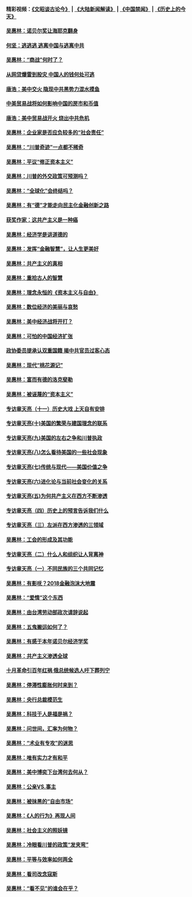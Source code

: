 #### 精彩视频：[《文昭谈古论今》](https://github.com/gfw-breaker/wenzhao) | [《大陆新闻解读》](https://github.com/gfw-breaker/ntdtv-comedy) | [《中国禁闻》](https://github.com/gfw-breaker/ntdtv-news) | [《历史上的今天》](https://github.com/gfw-breaker/today-in-history) 

#### [吴惠林：诺贝尔奖让海耶克翻身](../pages/nsc423/n10890049.md?t=01310930) 

#### [何坚：逃逃逃 逃离中国与逃离中共](../pages/nsc423/n10592891.md?t=01310930) 

#### [吴惠林：“商战”何时了？](../pages/nsc423/n10573558.md?t=01310930) 

#### [从网贷爆雷到股灾 中国人的钱何处可逃](../pages/nsc423/n10572800.md?t=01310930) 

#### [唐浩：美中交火 隐现中共黑势力混水摸鱼](../pages/nsc423/n10544040.md?t=01310930) 

#### [中美贸易战将如何影响中国的房市和币值](../pages/nsc423/n10543697.md?t=01310930) 

#### [唐浩：美中贸易战开火 烧出中共危机](../pages/nsc423/n10540126.md?t=01310930) 

#### [吴惠林：企业家是否应负较多的“社会责任”](../pages/nsc423/n10535022.md?t=01310930) 

#### [吴惠林：“川普奇迹”一点都不稀奇](../pages/nsc423/n10512808.md?t=01310930) 

#### [吴惠林：平议“修正资本主义”](../pages/nsc423/n10495724.md?t=01310930) 

#### [吴惠林：川普的外交政策可预测吗？](../pages/nsc423/n10462387.md?t=01310930) 

#### [吴惠林：“全球化”会终结吗？](../pages/nsc423/n10452838.md?t=01310930) 

#### [吴惠林：有“德”才能走向民主化金融创新之路](../pages/nsc423/n10432292.md?t=01310930) 

#### [获奖作家：这共产主义是一种癌](../pages/nsc423/n10431541.md?t=01310930) 

#### [吴惠林：经济学是讲道德的](../pages/nsc423/n10398014.md?t=01310930) 

#### [吴惠林：发挥“金融智慧”，让人生更美好](../pages/nsc423/n10375019.md?t=01310930) 

#### [吴惠林：共产主义的真相](../pages/nsc423/n10351394.md?t=01310930) 

#### [吴惠林：重拾古人的智慧](../pages/nsc423/n10337691.md?t=01310930) 

#### [吴惠林：理念永恒的《资本主义与自由》](../pages/nsc423/n10316274.md?t=01310930) 

#### [吴惠林：数位经济的美丽与哀愁](../pages/nsc423/n10292946.md?t=01310930) 

#### [吴惠林：美中经济战将开打？](../pages/nsc423/n10258825.md?t=01310930) 

#### [吴惠林：可怕的中国经济扩张](../pages/nsc423/n10219147.md?t=01310930) 

#### [政协委员提承认双重国籍 揭中共官员过客心态](../pages/nsc423/n10208809.md?t=01310930) 

#### [吴惠林：现代“桃花源记”](../pages/nsc423/n10185234.md?t=01310930) 

#### [吴惠林：富而有德的洛克斐勒](../pages/nsc423/n10142264.md?t=01310930) 

#### [吴惠林：被诬蔑的“资本主义”](../pages/nsc423/n10124816.md?t=01310930) 

#### [专访章天亮（十一）历史大戏 上天自有安排](../pages/nsc423/n10094905.md?t=01310930) 

#### [专访章天亮(十)美国的繁荣与建国理念的联系](../pages/nsc423/n10094899.md?t=01310930) 

#### [专访章天亮(九)美国的左右之争和川普执政](../pages/nsc423/n10094889.md?t=01310930) 

#### [专访章天亮(八)怎么看待美国的一些社会现象](../pages/nsc423/n10094857.md?t=01310930) 

#### [专访章天亮(七)传统与现代——美国价值之争](../pages/nsc423/n10093140.md?t=01310930) 

#### [专访章天亮(六)进化论与当前社会变化的关系](../pages/nsc423/n10092036.md?t=01310930) 

#### [专访章天亮(五)为何共产主义在西方不断渗透](../pages/nsc423/n10083620.md?t=01310930) 

#### [专访章天亮（四）历史上的预言告诉我们什么](../pages/nsc423/n10083606.md?t=01310930) 

#### [专访章天亮（三）左派在西方渗透的三领域](../pages/nsc423/n10081115.md?t=01310930) 

#### [吴惠林：工会的形成及其功能](../pages/nsc423/n10080633.md?t=01310930) 

#### [专访章天亮（二）什么人和组织让人背离神](../pages/nsc423/n10076637.md?t=01310930) 

#### [专访章天亮（一）不同民族的三个共同记忆](../pages/nsc423/n10074188.md?t=01310930) 

#### [吴惠林：有影呒？2018金融泡沫大地震](../pages/nsc423/n10040534.md?t=01310930) 

#### [吴惠林：“爱情”这个东西](../pages/nsc423/n10019423.md?t=01310930) 

#### [吴惠林：由台湾劳动部政次请辞说起](../pages/nsc423/n9979679.md?t=01310930) 

#### [吴惠林：五鬼搬运如何了？](../pages/nsc423/n9925338.md?t=01310930) 

#### [吴惠林：有感于本年诺贝尔经济学奖](../pages/nsc423/n9871883.md?t=01310930) 

#### [吴惠林：共产主义渗透全球](../pages/nsc423/n9812748.md?t=01310930) 

#### [十月革命引百年红祸 俄总统候选人吁下葬列宁](../pages/nsc423/n9810182.md?t=01310930) 

#### [吴惠林：停滞性膨胀何时来到？](../pages/nsc423/n9764136.md?t=01310930) 

#### [吴惠林：央行总裁模范生](../pages/nsc423/n9728134.md?t=01310930) 

#### [吴惠林：科技于人是福是祸？](../pages/nsc423/n9672982.md?t=01310930) 

#### [吴惠林：问世间，汇率为何物？](../pages/nsc423/n9621788.md?t=01310930) 

#### [吴惠林：“术业有专攻”的迷思](../pages/nsc423/n9580363.md?t=01310930) 

#### [吴惠林：唯有实力才有和平](../pages/nsc423/n9529599.md?t=01310930) 

#### [吴惠林：美中博奕下台湾何去何从？](../pages/nsc423/n9483598.md?t=01310930) 

#### [吴惠林：公亲VS.事主](../pages/nsc423/n9425637.md?t=01310930) 

#### [吴惠林：被抹黑的“自由市场”](../pages/nsc423/n9351545.md?t=01310930) 

#### [吴惠林：《人的行为》再现人间](../pages/nsc423/n9296339.md?t=01310930) 

#### [吴惠林：社会主义的照妖镜](../pages/nsc423/n9243460.md?t=01310930) 

#### [吴惠林：冷眼看川普的政策“发夹弯”](../pages/nsc423/n9120684.md?t=01310930) 

#### [吴惠林：平等与效率如何两全](../pages/nsc423/n9075430.md?t=01310930) 

#### [吴惠林：看司改念寇斯](../pages/nsc423/n9024915.md?t=01310930) 

#### [吴惠林：“看不见”的谁会在乎？](../pages/nsc423/n8977488.md?t=01310930) 

